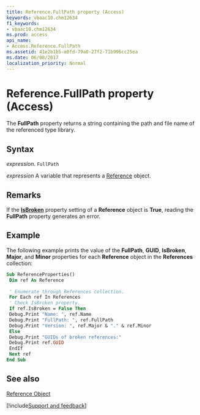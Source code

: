 ```yaml
---
title: Reference.FullPath property (Access)
keywords: vbaac10.chm12634
f1_keywords:
- vbaac10.chm12634
ms.prod: access
api_name:
- Access.Reference.FullPath
ms.assetid: 41e2b1b5-a0fd-79a0-27f2-71b996cc25ea
ms.date: 06/08/2017
localization_priority: Normal
---
```



# Reference.FullPath property (Access)

The  **FullPath** property returns a string containing the path and file name of the referenced type library.


## Syntax

_expression_. `FullPath`

_expression_ A variable that represents a [Reference](Access.Reference.md) object.


## Remarks

If the  **[IsBroken](Access.Reference.IsBroken.md)** property setting of a **Reference** object is **True**, reading the **FullPath** property generates an error.


## Example

The following example prints the value of the  **FullPath**, **GUID**, **IsBroken**, **Major**, and **Minor** properties for each **Reference** object in the **References** collection:


```vb
Sub ReferenceProperties() 
 Dim ref As Reference 
 
 ' Enumerate through References collection. 
 For Each ref In References 
 ' Check IsBroken property. 
 If ref.IsBroken = False Then 
 Debug.Print "Name: ", ref.Name 
 Debug.Print "FullPath: ", ref.FullPath 
 Debug.Print "Version: ", ref.Major & "." & ref.Minor 
 Else 
 Debug.Print "GUIDs of broken references:" 
 Debug.Print ref.GUID 
 EndIf 
 Next ref 
End Sub
```


## See also


[Reference Object](Access.Reference.md)

[!include[Support and feedback](~/includes/feedback-boilerplate.md)]
